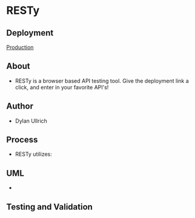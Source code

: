 # RESTy

## Deployment

[Production](https://gudt-resty.herokuapp.com/)

## About

- RESTy is a browser based API testing tool. Give the deployment link a click, and enter in your favorite API's!

## Author

- Dylan Ullrich

## Process

- RESTy utilizes:

## UML

-

## Testing and Validation
